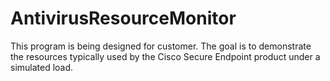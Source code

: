 # AntivirusResourceMonitor

This program is being designed for customer.  The goal is to demonstrate the resources typically used by the Cisco Secure Endpoint product under a simulated load.
